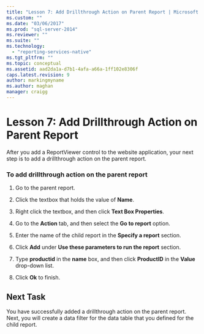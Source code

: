 ```yaml
---
title: "Lesson 7: Add Drillthrough Action on Parent Report | Microsoft Docs"
ms.custom: ""
ms.date: "03/06/2017"
ms.prod: "sql-server-2014"
ms.reviewer: ""
ms.suite: ""
ms.technology: 
  - "reporting-services-native"
ms.tgt_pltfrm: ""
ms.topic: conceptual
ms.assetid: aad2da1a-d7b1-4afa-a66a-1ff102e8306f
caps.latest.revision: 9
author: markingmyname
ms.author: maghan
manager: craigg
---
```

# Lesson 7: Add Drillthrough Action on Parent Report
  After you add a ReportViewer control to the website application, your next step is to add a drillthrough action on the parent report.  
  
### To add drillthrough action on the parent report  
  
1.  Go to the parent report.  
  
2.  Click the textbox that holds the value of **Name**.  
  
3.  Right click the textbox, and then click **Text Box Properties**.  
  
4.  Go to the **Action** tab, and then select the **Go to report** option.  
  
5.  Enter the name of the child report in the **Specify a report** section.  
  
6.  Click **Add** under **Use these parameters to run the report** section.  
  
7.  Type **productid** in the **name** box, and then click **ProductID** in the **Value** drop-down list.  
  
8.  Click **Ok** to finish.  
  
## Next Task  
 You have successfully added a drillthrough action on the parent report. Next, you will create a data filter for the data table that you defined for the child report.  
  
  
